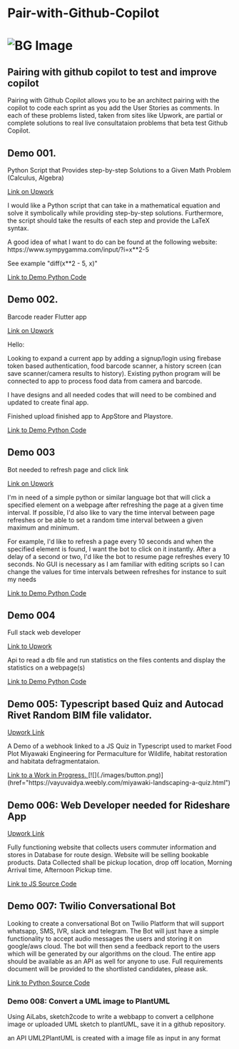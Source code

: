 # Pair-with-Github-Copilot
# ![BG Image](./images/paul-meckes-2l_pFjRUTgI-unsplash.jpg)

<h2>Pairing with github copilot to test and improve copilot</h2>
<p>Pairing with Github Copilot allows you to be an architect pairing with the copilot to code each sprint as you add the User Stories as comments.
In each of these problems listed, taken from sites like Upwork, are partial or complete solutions to real live consultataion problems that beta test Github Copilot.</p>
<h2>Demo 001.</h2>
<p>Python Script that Provides step-by-step Solutions to a Given Math Problem (Calculus, Algebra)</p>
<a href = "https://www.upwork.com/nx/jobs/search/details/~01a73de9564c1cb653?q=python&sort=recency&user_location_match=1&t=1&amount=0-99,100-499&pageTitle=Job%20Detail&_navType=slider&_modalInfo=%5B%7B%22navType%22%3A%22slider%22,%22title%22%3A%22Job%20Detail%22,%22modalId%22%3A%221655489833286%22%7D%5D">Link on Upwork </a>

<p>I would like a Python script that can take in a mathematical equation and solve it symbolically while providing step-by-step solutions. Furthermore, the script should take the results of each step and provide the LaTeX syntax.</p>

<p>A good idea of what I want to do can be found at the following website: https://www.sympygamma.com/input/?i=x**2-5

See example "diff(x**2 - 5, x)"</p>
<a href = "./Pair with Github CoPilot Demo 001.py" > Link to Demo Python Code </a>  

<h2>Demo 002.</h2>

<p>Barcode reader Flutter app</p> 
<a href = "https://www.upwork.com/nx/jobs/search/details/~019a1e6cb6a0e3355c?q=python&sort=recency&user_location_match=1&t=1&amount=0-99,100-499&page=2&pageTitle=Job%20Detail&_navType=slider&_modalInfo=%5B%7B%22navType%22%3A%22slider%22,%22title%22%3A%22Job%20Detail%22,%22modalId%22%3A%221655489962512%22%7D%5D">  Link on Upwork </a>

<p>Hello:

Looking to expand a current app by adding a signup/login using firebase token based authentication, food barcode scanner, a history screen (can save scanner/camera results to history). Existing python program will be connected to app to process food data from camera and barcode.


I have designs and all needed codes that will need to be combined and updated to create final app.

Finished upload finished app to AppStore and Playstore.</p>
<a href = "./Pair with Github CoPilot Demo 002.py" > Link to Demo Python Code </a>

<h2>Demo 003</h2>
<p>Bot needed to refresh page and click link </p>
<a href = "https://www.upwork.com/nx/jobs/search/details/~01d00db2f9370249b0?q=python&user_location_match=1&t=1&amount=0-99,100-499&from_recent_search=true&sort=recency&pageTitle=Job%20Detail&_navType=slider&_modalInfo=%5B%7B%22navType%22%3A%22slider%22,%22title%22%3A%22Job%20Detail%22,%22modalId%22%3A%221655490719004%22%7D%5D"> Link on Upwork </a>
<p>I'm in need of a simple python or similar language bot that will click a specified element on a webpage after refreshing the page at a given time interval. If possible, I'd also like to vary the time interval between page refreshes or be able to set a random time interval between a given maximum and minimum.</p>

<p>For example, I'd like to refresh a page every 10 seconds and when the specified element is found, I want the bot to click on it instantly. After a delay of a second or two, I'd like the bot to resume page refreshes every 10 seconds. No GUI is necessary as I am familiar with editing scripts so I can change the values for time intervals between refreshes for instance to suit my needs</p>
<a href = "./upwork-demo003.py" > Link to Demo Python Code </a>

<h2>Demo 004</h2>
<p>Full stack web developer </p>
<a href = 'https://www.upwork.com/nx/jobs/search/details/~010b12d3d7d81308b1?q=python&sort=recency&user_location_match=1&t=1&amount=500-999&pageTitle=Job%20Detail&_navType=slider&_modalInfo=%5B%7B%22navType%22%3A%22slider%22,%22title%22%3A%22Job%20Detail%22,%22modalId%22%3A%221655513872001%22%7D%5D '> Link to Upwork </a>
<p>Api to read a db file and run statistics on the files contents and display the statistics on a webpage(s) </p>
<a href = "./upwork-demo004.py" > Link to Demo Python Code </a>


<div>
    <h2>
        Demo 005: Typescript based Quiz and Autocad Rivet Random BIM file validator.
    </h2>
    <a href="https://www.upwork.com/nx/jobs/search/details/~01866ee429607be712?q=java&sort=recency&user_location_match=1&t=1&amount=500-999&                pageTitle=Job%20Detail&_navType=slider&_modalInfo=%5B%7B%22navType%22%3A%22slider%22,%22title%22%3A%22Job%20Detail%22,%22modalId%22%3A              %221655584972837%22%7D%5D">
        Upwork Link
    </a>
    <p>
        A Demo of a webhook linked to a JS Quiz in Typescript used to market Food Plot Miyawaki Engineering for Permaculture for Wildlife, habitat         restoration and habitata defragmentataion.
    </p>
    <p>
        <a href="https://vayuvaidya.weebly.com/miyawaki-landscaping-a-quiz.html">
            Link to a Work in Progress.
        </a>
        [![](./images/button.png)](href="https://vayuvaidya.weebly.com/miyawaki-landscaping-a-quiz.html")
    </p>
</div>
<div>
    <h2>
        Demo 006: Web Developer needed for Rideshare App
    </h2>
    <a href="https://www.upwork.com/nx/jobs/search/details/~01866ee429607be712?q=java&sort=recency&user_location_match=1&t=1&amount=500-999&pageTitle=Job%20Detail&_navType=slider&_modalInfo=%5B%7B%22navType%22%3A%22slider%22,%22title%22%3A%22Job%20Detail%22,%22modalId%22%3A%221655584972837%22%7D%5D">
        Upwork Link
    </a>
    <p>
        Fully functioning website that collects users commuter 
        information and stores in Database for route design. 
        Website will be selling bookable products. 
        Data Collected shall be pickup location,
        drop off location, Morning Arrival time, 
        Afternoon Pickup time.
    </p>
    <p>
        <a href="Upwork Demo 006.js">
            Link to JS Source Code
        </a>
    </p>
</div>

<div>
    <h2>Demo 007: Twilio Conversational Bot</h2>
    <p>Looking to create a conversational 
        Bot on Twilio Platform that will support whatsapp, SMS, IVR, slack and telegram.
        The Bot will just have a simple
        functionality to accept audio messages  the users and storing it on google/aws cloud. 
        The bot will then send a feedback report to the users which will be generated by our algorithms on the cloud. 
        The entire app should be available as an API
        as well for anyone to use. Full requirements document will be provided to the shortlisted candidates, please ask.</p>
    <a href="upwork - Demo 007.py"> Link to Python Source Code</a>
 </div>

<!-- add a div section with title Demo 008: Convert a UML image to PlantUML and write a paragraph -->
<div class="demo-title">
    <h3>Demo 008: Convert a UML image to PlantUML </h3>
</div>
<!-- add a div section with title Demo 008: Convert a UML image to PlantUML and write a paragraph -->
<div class="demo-body">
    <p> Using AiLabs, sketch2code to write a webbapp to convert a cellphone image or uploaded UML sketch to plantUML, save it in a github repository. 
    </p>
    <p> an API UML2PlantUML is created with a image file as input in any format</p>
</div>



<!-- <h2>Demo 004</h2>
<p> </p>
<a href = ' '> Link to Upwork </a>
<p> </p>-->

<!-- <h2>Demo 004</h2>
<p> </p>
<a href = ' '> Link to Upwork </a>
<p> </p>-->

<!-- <h2>Demo 004</h2>
<p> </p>
<a href = ' '> Link to Upwork </a>
<p> </p>-->

<!-- <h2>Demo 004</h2>
<p> </p>
<a href = ' '> Link to Upwork </a>
<p> </p>-->

<!-- <h2>Demo 004</h2>
<p> </p>
<a href = ' '> Link to Upwork </a>
<p> </p>-->

<!-- <h2>Demo 004</h2>
<p> </p>
<a href = ' '> Link to Upwork </a>
<p> </p>-->

<!-- <h2>Demo 004</h2>
<p> </p>
<a href = ' '> Link to Upwork </a>
<p> </p>-->

<!-- <h2>Demo 004</h2>
<p> </p>
<a href = ' '> Link to Upwork </a>
<p> </p>-->

<!-- <h2>Demo 004</h2>
<p> </p>
<a href = ' '> Link to Upwork </a>
<p> </p>-->

<!-- <h2>Demo 004</h2>
<p> </p>
<a href = ' '> Link to Upwork </a>
<p> </p>-->

<!-- <h2>Demo 004</h2>
<p> </p>
<a href = ' '> Link to Upwork </a>
<p> </p>-->

<!-- <h2>Demo 004</h2>
<p> </p>
<a href = ' '> Link to Upwork </a>
<p> </p>-->

<!-- <h2>Demo 004</h2>
<p> </p>
<a href = ' '> Link to Upwork </a>
<p> </p>-->

<!-- <h2>Demo 004</h2>
<p> </p>
<a href = ' '> Link to Upwork </a>
<p> </p>-->
<!-- <h2>Demo 004</h2>
<p> </p>
<a href = ' '> Link to Upwork </a>
<p> </p>-->

<!-- <h2>Demo 004</h2>
<p> </p>
<a href = ' '> Link to Upwork </a>
<p> </p>-->

<!-- <h2>Demo 004</h2>
<p> </p>
<a href = ' '> Link to Upwork </a>
<p> </p>-->

<!-- <h2>Demo 004</h2>
<p> </p>
<a href = ' '> Link to Upwork </a>
<p> </p>-->

<!-- <h2>Demo 004</h2>
<p> </p>
<a href = ' '> Link to Upwork </a>
<p> </p>-->

<!-- <h2>Demo 004</h2>
<p> </p>
<a href = ' '> Link to Upwork </a>
<p> </p>-->

<!-- <h2>Demo 004</h2>
<p> </p>
<a href = ' '> Link to Upwork </a>
<p> </p>-->
<!-- <h2>Demo 004</h2>
<p> </p>
<a href = ' '> Link to Upwork </a>
<p> </p>-->

<!-- <h2>Demo 004</h2>
<p> </p>
<a href = ' '> Link to Upwork </a>
<p> </p>-->

<!-- <h2>Demo 004</h2>
<p> </p>
<a href = ' '> Link to Upwork </a>
<p> </p>-->

<!-- <h2>Demo 004</h2>
<p> </p>
<a href = ' '> Link to Upwork </a>
<p> </p>-->

<!-- <h2>Demo 004</h2>
<p> </p>
<a href = ' '> Link to Upwork </a>
<p> </p>-->

<!-- <h2>Demo 004</h2>
<p> </p>
<a href = ' '> Link to Upwork </a>
<p> </p>-->

<!-- <h2>Demo 004</h2>
<p> </p>
<a href = ' '> Link to Upwork </a>
<p> </p>-->

<!-- <h2>Demo 004</h2>
<p> </p>
<a href = ' '> Link to Upwork </a>
<p> </p>-->

<!-- <h2>Demo 004</h2>
<p> </p>
<a href = ' '> Link to Upwork </a>
<p> </p>-->







